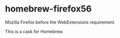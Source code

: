 # homebrew-firefox56
Mozilla Firefox before the WebExtensions requirement.

This is a cask for Homebrew.
